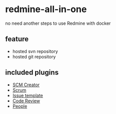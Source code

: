 # redmine-all-in-one

no need another steps to use Redmine with docker 

## feature

* hosted svn repository
* hosted git repository

## included plugins

* [SCM Creator](http://www.redmine.org/plugins/redmine_scm)
* [Scrum](http://www.redmine.org/plugins/scrum-plugin)
* [Issue template](http://www.redmine.org/plugins/issue_templates)
* [Code Review](http://www.redmine.org/plugins/redmine_code_review)
* [People](http://www.redmine.org/plugins/redmine_code_review)
